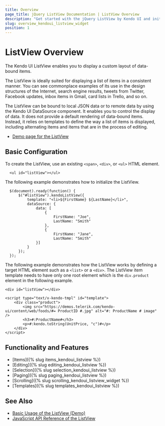 ```yaml
---
title: Overview
page_title: jQuery ListView Documentation | ListView Overview
description: "Get started with the jQuery ListView by Kendo UI and initialize the widget."
slug: overview_kendoui_listview_widget
position: 1
---
```


# ListView Overview

The Kendo UI ListView enables you to display a custom layout of data-bound items.

The ListView is ideally suited for displaying a list of items in a consistent manner. You can see commonplace examples of its use in the design structures of the Internet, search engine results, tweets from Twitter, Facebook updates, inbox items in Gmail, card lists in Trello, and so on.

The ListView can be bound to local JSON data or to remote data by using the Kendo UI DataSource component. It enables you to control the display of data. It does not provide a default rendering of data-bound items. Instead, it relies on templates to define the way a list of items is displayed, including alternating items and items that are in the process of editing.

* [Demo page for the ListView](https://demos.telerik.com/kendo-ui/listview/index)

## Basic Configuration

To create the ListView, use an existing `<span>`, `<div>`, or `<ul>` HTML element.

      <ul id="listView"></ul>

The following example demonstrates how to initialize the ListView.

      $(document).ready(function() {
          $("#listView").kendoListView({
              template: "<li>${FirstName} ${LastName}</li>",
              dataSource: {
                  data: [
                      {
                          FirstName: "Joe",
                          LastName: "Smith"
                      },
                      {
                          FirstName: "Jane",
                          LastName: "Smith"
                  }]
              }
          });
      });

The following example demonstrates how the ListView works by defining a target HTML element such as a `<list>` or a `<div>`. The ListView item template needs to have only one root element which is the `div.product` element in the following example.

    <div id="listView"></div>

    <script type="text/x-kendo-tmpl" id="template">
        <div class="product">
            <img src="https://demos.telerik.com/kendo-ui/content/web/foods/#= ProductID #.jpg" alt="#: ProductName # image" />
            <h3>#:ProductName#</h3>
            <p>#:kendo.toString(UnitPrice, "c")#</p>
        </div>
    </script>

## Functionality and Features

* [Items]({% slug items_kendoui_listview %})
* [Editing]({% slug editing_kendoui_listview %})
* [Selection]({% slug selection_kendoui_listview %})
* [Paging]({% slug paging_kendoui_listview %})
* [Scrolling]({% slug scrolling_kendoui_listview_widget %})
* [Templates]({% slug templates_kendoui_listview %})

## See Also

* [Basic Usage of the ListView (Demo)](https://demos.telerik.com/kendo-ui/listview/index)
* [JavaScript API Reference of the ListView](/api/javascript/ui/listview)
